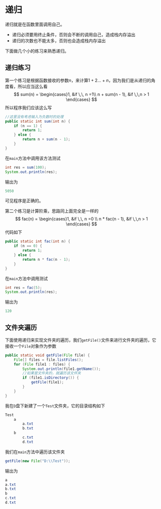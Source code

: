 # 递归

递归就是在函数里面调用自己。

- 递归必须要用终止条件，否则会不断的调用自己，造成栈内存溢出
- 递归的次数也不能太多，否则也会造成栈内存溢出

下面做几个小的练习来熟悉递归。

## 递归练习

第一个练习是根据函数接收的参数$n$，来计算$1 + 2  ... + n$，因为我们是从递归的角度看，所以应当这么看
$$
sum(n) = \begin{cases}1, &if \,\, n =1\\ n + sum(n - 1), &if \,\,n > 1 \end{cases}
$$
所以程序我们应该这么写

```java
//这里没有考虑输入为负数时的处理
public static int sum(int n) {
    if (n == 1) {
        return 1;
    } else {
        return n + sum(n - 1);
    }
}
```

在`main`方法中调用该方法测试

```java
int res = sum(100);
System.out.println(res);
```

输出为

```java
5050
```

可见程序是正确的。

第二个练习是计算阶乘，思路同上面完全是一样的
$$
fac(n) = \begin{cases}1, &if \,\, n =0 \\ n * fac(n - 1), &if \,\,n > 1 \end{cases}
$$
代码如下

```java
public static int fac(int n) {
    if (n == 0) {
        return 1;
    } else {
        return n * fac(n - 1);
    }
}
```

在`main`方法中调用测试

```java
int res = fac(5);
System.out.println(res);
```

输出为

```java
120
```

## 文件夹遍历

下面使用递归来实现文件夹的遍历，我们`getFile()`文件来进行文件夹的遍历，它接收一个`File`对象作为参数

```java
public static void getFile(File file) {
    File[] files = file.listFiles();
    for (File file1 : files) {
        System.out.println(file1.getName());
        //如果是文件夹的，就遍历该文件夹
        if (file1.isDirectory()) {
            getFile(file1);
        }
    }
}
```

我在`D`盘下新建了一个`Test`文件夹，它的目录结构如下

```java
Test
	a
		a.txt
		b.txt
	b
		c.txt
		d.txt
```

我们在`main`方法中遍历该文件夹

```java
getFile(new File("D:\\Test"));
```

输出为

```java
a
a.txt
b.txt
b
c.txt
d.txt
```

